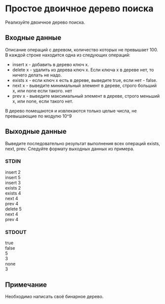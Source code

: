 # Простое двоичное дерево поиска
Реализуйте двоичное дерево поиска.

## Входные данные
Описание операций с деревом, количество которых не превышает 100. В каждой строке находится одна из следующих операций:

- insert x \- добавить в дерево ключ x.
- delete x \- удалить из дерева ключ x. Если ключа x в дереве нет, то ничего делать не надо.
- exists x \- если ключ x есть в дереве, выведите true, если нет - false.
- next x \- выведите минимальный элемент в дереве, строго больший x, или none если такого. нет
- prev x \- выведите максимальный элемент в дереве, строго меньший x, или none, если такого нет.

В дерево помещаются и извлекаются только целые числа, не превышающие по модулю 10^9

## Выходные данные
Выведите последовательно результат выполнения всех операций exists, next, prev. Следуйте формату выходных данных из примера.

### STDIN
insert 2  
insert 5  
insert 3  
exists 2  
exists 4  
next 4  
prev 4  
delete 5  
next 4  
prev 4  

### STDOUT
true  
false  
5  
3  
none  
3

## Примечание
Необходимо написать своё бинарное дерево.
